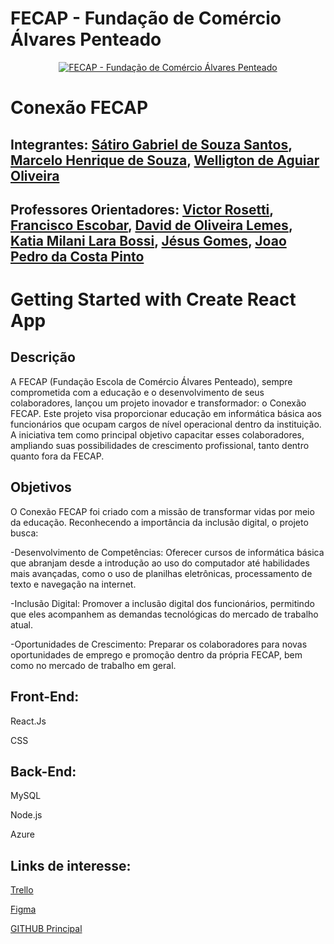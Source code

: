 # FECAP - Fundação de Comércio Álvares Penteado

<p align="center">
<a href= "https://www.fecap.br/"><img src="https://encrypted-tbn0.gstatic.com/images?q=tbn:ANd9GcRhZPrRa89Kma0ZZogxm0pi-tCn_TLKeHGVxywp-LXAFGR3B1DPouAJYHgKZGV0XTEf4AE&usqp=CAU" alt="FECAP - Fundação de Comércio Álvares Penteado" border="0"></a>
</p>

# Conexão FECAP

## Integrantes: <a href="">Sátiro Gabriel de Souza Santos</a>, <a href="">Marcelo Henrique de Souza</a>, <a href="">Welligton de Aguiar Oliveira</a>

## Professores Orientadores: <a href="https://www.linkedin.com/in/victorbarq/">Victor Rosetti</a>, <a href="https://www.linkedin.com/in/francisco-escobar/">Francisco Escobar</a>, <a href="https://www.linkedin.com/in/dolemes/">David de Oliveira Lemes</a>, <a href="https://www.linkedin.com/in/katia-bossi/">Katia Milani Lara Bossi</a>, <a href="https://www.linkedin.com/in/jésus-gomes-83b769108/">Jésus Gomes</a>,  <a href="#">Joao Pedro da Costa Pinto</a>
# Getting Started with Create React App

## Descrição

A FECAP (Fundação Escola de Comércio Álvares Penteado), sempre comprometida com a educação e o desenvolvimento de seus colaboradores, lançou um projeto inovador e transformador: o Conexão FECAP. Este projeto visa proporcionar educação em informática básica aos funcionários que ocupam cargos de nível operacional dentro da instituição. A iniciativa tem como principal objetivo capacitar esses colaboradores, ampliando suas possibilidades de crescimento profissional, tanto dentro quanto fora da FECAP.

## Objetivos

O Conexão FECAP foi criado com a missão de transformar vidas por meio da educação. Reconhecendo a importância da inclusão digital, o projeto busca:

-Desenvolvimento de Competências: Oferecer cursos de informática básica que abranjam desde a introdução ao uso do computador até habilidades mais avançadas, como o uso de planilhas eletrônicas, processamento de texto e navegação na internet.

-Inclusão Digital: Promover a inclusão digital dos funcionários, permitindo que eles acompanhem as demandas tecnológicas do mercado de trabalho atual.

-Oportunidades de Crescimento: Preparar os colaboradores para novas oportunidades de emprego e promoção dentro da própria FECAP, bem como no mercado de trabalho em geral.

## Front-End:

React.Js

CSS

## Back-End:

MySQL

Node.js

Azure

## Links de interesse:

<a href="https://trello.com/b/8GOmnHzM/grupo2">Trello</a> 

<a href="https://www.figma.com/design/GjQi5D9hrIoN83V4G0zvkM/Wireframing-in-Figma?t=T6ejMXieSaXFOc1Q-0">Figma</a>

<a href="https://github.com/Heysatirohere/2semestreProjeto">GITHUB Principal</a>





